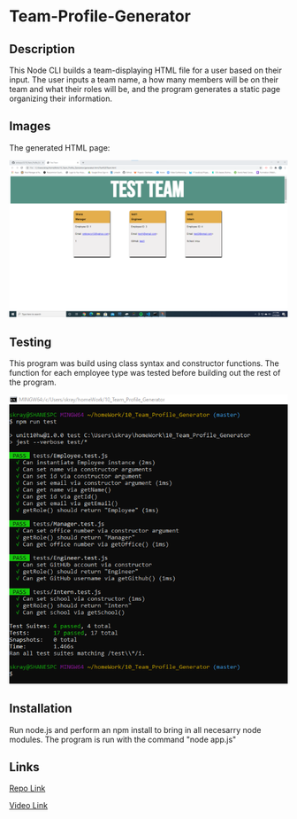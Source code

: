 # Team-Profile-Generator

## Description 
This Node CLI builds a team-displaying HTML file for a user based on their input. The user inputs a team name, a how many members will be on their team and what their roles will be, and the program generates a static page organizing their information. 

## Images

The generated HTML page:

![Sample Generated Page](screenshots\generated.png)

## Testing
This program was build using class syntax and constructor functions. The function for each employee type was tested before building out the rest of the program. 

![Screenshot showing all tests passing based on output from Jest](screenshots/test_results.png)

## Installation 
Run node.js and perform an npm install to bring in all necesarry node modules. The program is run with the command "node app.js"

## Links
[Repo Link](https://github.com/smkraycs12/10_Team_Profile_Generator)

[Video Link](https://drive.google.com/file/d/1wj5pdvgLElCYS7mum5WQpfVt-cLW99vQ/view?usp=sharing)


